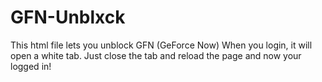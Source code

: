 # GFN-Unblxck
This html file lets you unblock GFN (GeForce Now)
When you login, it will open a white tab. Just close the tab and reload the page and now your logged in!
